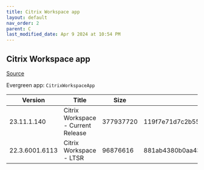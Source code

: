 ```yaml
---
title: Citrix Workspace app
layout: default
nav_order: 2
parent: C
last_modified_date: Apr 9 2024 at 10:54 PM
---
```


## Citrix Workspace app

[Source](https://www.citrix.com/downloads/workspace-app/)

Evergreen app: `CitrixWorkspaceApp`

| Version        | Title                              | Size      | Hash                                                             | Date     | Stream  | URI                                                                                                                                                                                                                    |
| -------------- | ---------------------------------- | --------- | ---------------------------------------------------------------- | -------- | ------- | ---------------------------------------------------------------------------------------------------------------------------------------------------------------------------------------------------------------------- |
| 23.11.1.140    | Citrix Workspace - Current Release | 377937720 | 119f7e71d7c2b55045e4a9368e8f2f429a9ce7baa9759e21332b54ad8a5c450a | 2/2/2024 | Current | [https://downloadplugins.citrix.com/ReceiverUpdates/Prod/Receiver/Win/CitrixWorkspaceApp23.11.1.140.exe](https://downloadplugins.citrix.com/ReceiverUpdates/Prod/Receiver/Win/CitrixWorkspaceApp23.11.1.140.exe)       |
| 22.3.6001.6113 | Citrix Workspace - LTSR            | 96876616  | 881ab4380b0aa43af704b845712b01564b72eea20f25850a31b0bb6cd6ddfa01 | 3/6/2024 | LTSR    | [https://downloadplugins.citrix.com/ReceiverUpdates/Prod/Receiver/Win/CitrixWorkspaceApp22.3.6001.6113.exe](https://downloadplugins.citrix.com/ReceiverUpdates/Prod/Receiver/Win/CitrixWorkspaceApp22.3.6001.6113.exe) |
